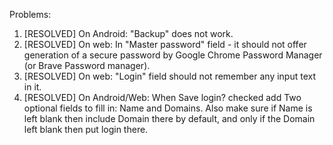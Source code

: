 Problems:

1. [RESOLVED] On Android: "Backup" does not work.
2. [RESOLVED] On web: In "Master password" field - it should not offer generation of a secure password by Google Chrome Password Manager (or Brave Password manager).
3. [RESOLVED] On web: "Login" field should not remember any input text in it.
4. [RESOLVED] On Android/Web: When Save login? checked add Two optional fields to fill in: Name and Domains. Also make sure if Name is left blank then include Domain there by default, and only if the Domain left blank then put login there.
